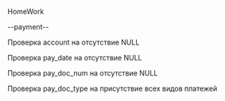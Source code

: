 HomeWork

--payment--

Проверка account на отсутствие NULL

Проверка pay_date на отсутствие NULL

Проверка pay_doc_num на отсутствие NULL

Проверка pay_doc_type на присутствие всех видов платежей

